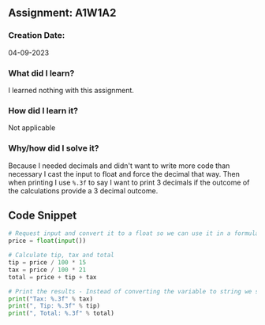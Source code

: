 ## Assignment: A1W1A2

### Creation Date:
04-09-2023

### What did I learn?
I learned nothing with this assignment.

### How did I learn it?
Not applicable

### Why/how did I solve it?
Because I needed decimals and didn't want to write more code than necessary I cast the input to float and force the decimal that way.
Then when printing I use `%.3f` to say I want to print 3 decimals if the outcome of the calculations provide a 3 decimal outcome.

## Code Snippet
```python
# Request input and convert it to a float so we can use it in a formula with decimals
price = float(input())

# Calculate tip, tax and total
tip = price / 100 * 15
tax = price / 100 * 21
total = price + tip + tax

# Print the results - Instead of converting the variable to string we say that we expect a 3 decimal float
print("Tax: %.3f" % tax)
print(", Tip: %.3f" % tip)
print(", Total: %.3f" % total)
```

